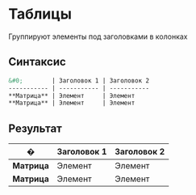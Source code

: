 # Таблицы
Группируют элементы под заголовками в колонках

## Синтаксис
```markdown
&#0;        | Заголовок 1 | Заголовок 2
----------- | ----------- | -----------
**Матрица** | Элемент     | Элемент    
**Матрица** | Элемент     | Элемент    
```

## Результат
&#0;        | Заголовок 1 | Заголовок 2
----------- | ----------- | -----------
**Матрица** | Элемент     | Элемент    
**Матрица** | Элемент     | Элемент    